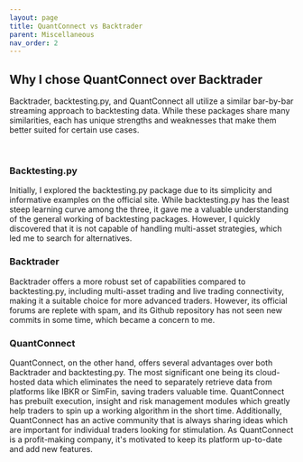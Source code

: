 ```yaml
---
layout: page
title: QuantConnect vs Backtrader
parent: Miscellaneous
nav_order: 2
---
```


## Why I chose QuantConnect over Backtrader
Backtrader, backtesting.py, and QuantConnect all utilize a similar bar-by-bar streaming approach to backtesting data. While these packages share many similarities, each has unique strengths and weaknesses that make them better suited for certain use cases.

<br/>

### Backtesting.py
Initially, I explored the backtesting.py package due to its simplicity and informative examples on the official site. While backtesting.py has the least steep learning curve among the three, it gave me a valuable understanding of the general working of backtesting packages. However, I quickly discovered that it is not capable of handling multi-asset strategies, which led me to search for alternatives.

### Backtrader
Backtrader offers a more robust set of capabilities compared to backtesting.py, including multi-asset trading and live trading connectivity, making it a suitable choice for more advanced traders. However, its official forums are replete with spam, and its Github repository has not seen new commits in some time, which became a concern to me.

### QuantConnect
QuantConnect, on the other hand, offers several advantages over both Backtrader and backtesting.py. The most significant one being its cloud-hosted data which eliminates the need to separately retrieve data from platforms like IBKR or SimFin, saving traders valuable time. QuantConnect has prebuilt execution, insight and risk management modules which greatly help traders to spin up a working algorithm in the short time. Additionally, QuantConnect has an active community that is always sharing ideas which are important for individual traders looking for stimulation. As QuantConnect is a profit-making company, it's motivated to keep its platform up-to-date and add new features.